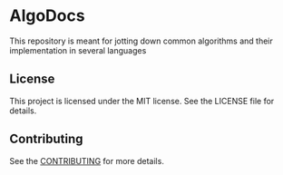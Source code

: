 # AlgoDocs
This repository is meant for jotting down common algorithms and their implementation in several languages

## License

This project is licensed under the MIT license. See the LICENSE file for details.

## Contributing

See the [CONTRIBUTING](CONTRIBUTING.md) for more details.
